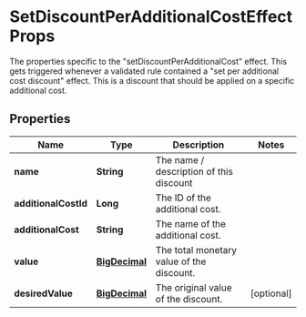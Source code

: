 

# SetDiscountPerAdditionalCostEffectProps

The properties specific to the \"setDiscountPerAdditionalCost\" effect. This gets triggered whenever a validated rule contained a \"set per additional cost discount\" effect. This is a discount that should be applied on a specific additional cost.
## Properties

Name | Type | Description | Notes
------------ | ------------- | ------------- | -------------
**name** | **String** | The name / description of this discount | 
**additionalCostId** | **Long** | The ID of the additional cost. | 
**additionalCost** | **String** | The name of the additional cost. | 
**value** | [**BigDecimal**](BigDecimal.md) | The total monetary value of the discount. | 
**desiredValue** | [**BigDecimal**](BigDecimal.md) | The original value of the discount. |  [optional]



